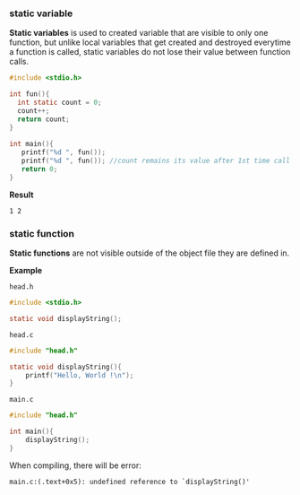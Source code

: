 ### static variable

**Static variables** is used to created variable that are visible to only one function, but unlike local variables that get created and destroyed everytime a function is called, static variables do not lose their value between function calls.

```c
#include <stdio.h> 

int fun(){ 
  int static count = 0; 
  count++;
  return count; 
} 
   
int main(){ 
   printf("%d ", fun()); 
   printf("%d ", fun()); //count remains its value after 1st time call func()
   return 0; 
}
```

**Result**

``1 2``

### static function

**Static functions** are not visible outside of the object file they are defined in.

**Example**

``head.h``

```c
#include <stdio.h>

static void displayString();
```

``head.c``

```c
#include "head.h"

static void displayString(){
	printf("Hello, World !\n");
}
```

``main.c``

```c
#include "head.h"

int main(){ 
    displayString();
}
```

When compiling, there will be error: 

```
main.c:(.text+0x5): undefined reference to `displayString()'
```